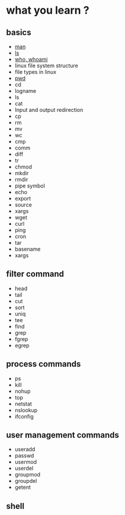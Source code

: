 # what you learn ? 

## basics
* [man](https://github.com/DeekshithSN/Unix_and_shell/wiki/man)
* [ls](https://github.com/DeekshithSN/Unix_and_shell/wiki/ls)
* [who, whoami](https://github.com/DeekshithSN/Unix_and_shell/wiki/who) 
* linux file system structure
* file types in linux
* [pwd](https://github.com/DeekshithSN/Unix_and_shell/wiki/pwd)
* cd
* logname
* ls
* cat
* Input and output redirection 
* cp
* rm
* mv
* wc
* cmp
* comm
* diff
* tr
* chmod
* mkdir
* rmdir
* pipe symbol 
* echo 
* export
* source
* xargs
* wget
* curl
* ping
* cron
* tar
* basename
* xargs

## filter command
* head
* tail
* cut
* sort
* uniq
* tee
* find
* grep
* fgrep
* egrep


## process commands
* ps
* kill
* nohup
* top
* netstat
* nslookup
* ifconfig

## user management commands 
* useradd
* passwd
* usermod
* userdel
* groupmod
* groupdel
* getent


## shell